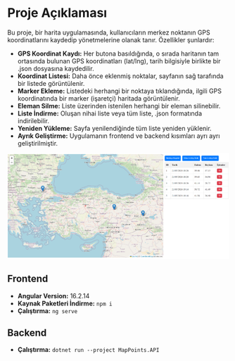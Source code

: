 # Proje Açıklaması

Bu proje, bir harita uygulamasında, kullanıcıların merkez noktanın GPS koordinatlarını kaydedip yönetmelerine olanak tanır. Özellikler şunlardır:

- **GPS Koordinat Kaydı:** Her butona basıldığında, o sırada haritanın tam ortasında bulunan GPS koordinatları (lat/lng), tarih bilgisiyle birlikte bir .json dosyasına kaydedilir.
- **Koordinat Listesi:** Daha önce eklenmiş noktalar, sayfanın sağ tarafında bir listede görüntülenir.
- **Marker Ekleme:** Listedeki herhangi bir noktaya tıklandığında, ilgili GPS koordinatında bir marker (işaretçi) haritada görüntülenir.
- **Eleman Silme:** Liste üzerinden istenilen herhangi bir eleman silinebilir.
- **Liste İndirme:** Oluşan nihai liste veya tüm liste, .json formatında indirilebilir.
- **Yeniden Yükleme:** Sayfa yenilendiğinde tüm liste yeniden yüklenir.
- **Ayrık Geliştirme:** Uygulamanın frontend ve backend kısımları ayrı ayrı geliştirilmiştir.

![Proje Görseli](projectImage.png)

## Frontend

- **Angular Version:** 16.2.14
- **Kaynak Paketleri İndirme:** `npm i`
- **Çalıştırma:** `ng serve`

## Backend

- **Çalıştırma:** `dotnet run --project MapPoints.API`
